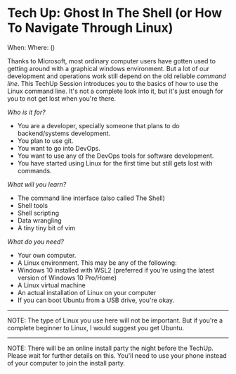 # Tech Up: Ghost In The Shell (or How To Navigate Through Linux)

When: <date> <time>
Where: <location> (<url-if-any>)

Thanks to Microsoft, most ordinary computer users have gotten used to getting around with a graphical windows environment. But a lot of our development and operations work still depend on the old reliable *command line*. This TechUp Session introduces you to the basics of how to use the Linux command line. It's not a complete look into it, but it's just enough for you to not get lost when you're there.

*Who is it for?*
- You are a developer, specially someone that plans to do backend/systems development.
- You plan to use git.
- You want to go into DevOps.
- You want to use any of the DevOps tools for software development.
- You have started using Linux for the first time but still gets lost with commands.

*What will you learn?*
- The command line interface (also called The Shell)
- Shell tools
- Shell scripting
- Data wrangling
- A tiny tiny bit of vim

*What do you need?*
- Your own computer.
- A Linux environment. This may be any of the following:
- Windows 10 installed with WSL2 (preferred if you're using the latest version of Windows 10 Pro/Home)
- A Linux virtual machine
- An actual installation of Linux on your computer
- If you can boot Ubuntu from a USB drive, you're okay.

***

NOTE: The type of Linux you use here will not be important. But if you're a complete beginner to Linux, I would suggest you get Ubuntu.

***

NOTE: There will be an online install party the night before the TechUp. Please wait for further details on this. You'll need to use your phone instead of your computer to join the install party.

